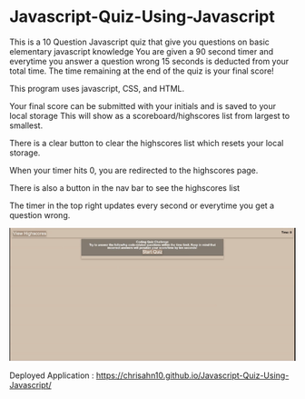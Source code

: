 # Javascript-Quiz-Using-Javascript
This is a 10 Question Javascript quiz that give you questions on basic elementary javascript knowledge
You are given a 90 second timer and everytime you answer a question wrong 15 seconds is deducted from your total time. 
The time remaining at the end of the quiz is your final score!

This program uses javascript, CSS, and HTML.

Your final score can be submitted with your initials and is saved to your local storage
This will show as a scoreboard/highscores list from largest to smallest.

There is a clear button to clear the highscores list which resets your local storage.

When your timer hits 0, you are redirected to the highscores page.

There is also a button in the nav bar to see the highscores list

The timer in the top right updates every second or everytime you get a question wrong.

![demo gif](/assets/image.gif)

Deployed Application : https://chrisahn10.github.io/Javascript-Quiz-Using-Javascript/

